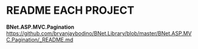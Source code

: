 <h1>README EACH PROJECT</h1>

<b>BNet.ASP.MVC.Pagination</b><br>
https://github.com/bryanjaybodino/BNet.Library/blob/master/BNet.ASP.MVC.Pagination/_README.md
